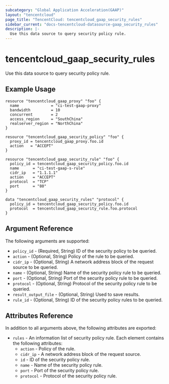 ```yaml
---
subcategory: "Global Application Acceleration(GAAP)"
layout: "tencentcloud"
page_title: "TencentCloud: tencentcloud_gaap_security_rules"
sidebar_current: "docs-tencentcloud-datasource-gaap_security_rules"
description: |-
  Use this data source to query security policy rule.
---
```


# tencentcloud_gaap_security_rules

Use this data source to query security policy rule.

## Example Usage

```hcl
resource "tencentcloud_gaap_proxy" "foo" {
  name              = "ci-test-gaap-proxy"
  bandwidth         = 10
  concurrent        = 2
  access_region     = "SouthChina"
  realserver_region = "NorthChina"
}

resource "tencentcloud_gaap_security_policy" "foo" {
  proxy_id = tencentcloud_gaap_proxy.foo.id
  action   = "ACCEPT"
}

resource "tencentcloud_gaap_security_rule" "foo" {
  policy_id = tencentcloud_gaap_security_policy.foo.id
  name      = "ci-test-gaap-s-rule"
  cidr_ip   = "1.1.1.1"
  action    = "ACCEPT"
  protocol  = "TCP"
  port      = "80"
}

data "tencentcloud_gaap_security_rules" "protocol" {
  policy_id = tencentcloud_gaap_security_policy.foo.id
  protocol  = tencentcloud_gaap_security_rule.foo.protocol
}
```

## Argument Reference

The following arguments are supported:

* `policy_id` - (Required, String) ID of the security policy to be queried.
* `action` - (Optional, String) Policy of the rule to be queried.
* `cidr_ip` - (Optional, String) A network address block of the request source to be queried.
* `name` - (Optional, String) Name of the security policy rule to be queried.
* `port` - (Optional, String) Port of the security policy rule to be queried.
* `protocol` - (Optional, String) Protocol of the security policy rule to be queried.
* `result_output_file` - (Optional, String) Used to save results.
* `rule_id` - (Optional, String) ID of the security policy rules to be queried.

## Attributes Reference

In addition to all arguments above, the following attributes are exported:

* `rules` - An information list of security policy rule. Each element contains the following attributes:
  * `action` - Policy of the rule.
  * `cidr_ip` - A network address block of the request source.
  * `id` - ID of the security policy rule.
  * `name` - Name of the security policy rule.
  * `port` - Port of the security policy rule.
  * `protocol` - Protocol of the security policy rule.



